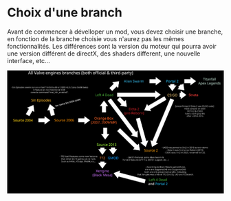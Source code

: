 # Choix d'une branch

Avant de commencer à dévelloper un mod, vous devez choisir une branche, en fonction de la branche choisie vous n'aurez pas les mêmes fonctionnalités. 
Les différences sont la version du moteur qui pourra avoir une version différent de directX, des shaders different, une nouvelle interface, etc...

![](img/image21.png)

<div style="page-break-after: always"></div>